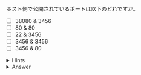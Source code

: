 ホスト側で公開されているポートは以下のどれですか。

- [ ] 38080 & 3456
- [ ] 80 & 80
- [ ] 22 & 3456
- [ ] 3456 & 3456
- [ ] 3456 & 80

<details>
  <summary>Hints</summary>

`docker container ls` コマンドを実行して PORTS 列を確認します。  
左側 (-> の前) に表示されているのがホストで公開されているポートです。

</details>

<details>
  <summary>Answer</summary>

38080 & 3456

</details>